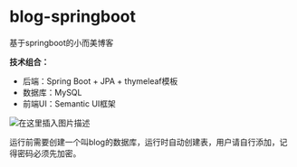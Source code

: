 # blog-springboot
基于springboot的小而美博客

**技术组合：**

*  后端：Spring Boot + JPA + thymeleaf模板
*  数据库：MySQL
*  前端UI：Semantic UI框架

![在这里插入图片描述](https://img-blog.csdnimg.cn/2020051900375860.png?x-oss-process=image/watermark,type_ZmFuZ3poZW5naGVpdGk,shadow_10,text_aHR0cHM6Ly9ibG9nLmNzZG4ubmV0L3FxXzQxODc5MzQz,size_16,color_FFFFFF,t_70)

运行前需要创建一个叫blog的数据库，运行时自动创建表，用户请自行添加，记得密码必须先加密。
